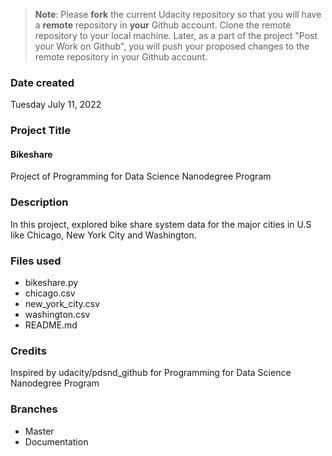 >**Note**: Please **fork** the current Udacity repository so that you will have a **remote** repository in **your** Github account. Clone the remote repository to your local machine. Later, as a part of the project "Post your Work on Github", you will push your proposed changes to the remote repository in your Github account.

### Date created
Tuesday July 11, 2022

### Project Title
#### Bikeshare
Project of Programming for Data Science Nanodegree Program

### Description
In this project, explored bike share system data for the major cities in U.S like Chicago, New York City and Washington.

### Files used
- bikeshare.py 
- chicago.csv
- new_york_city.csv
- washington.csv
- README.md

### Credits
Inspired by udacity/pdsnd_github for Programming for Data Science Nanodegree Program

### Branches
 - Master
 - Documentation
